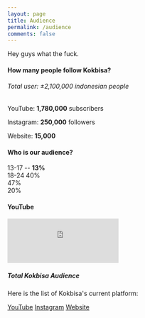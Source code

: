```yaml
---
layout: page
title: Audience
permalink: /audience
comments: false
---
```


<div class="row justify-content-between">
<div class="col-md-8 pr-5">

<p>Hey guys what the fuck.</p>

<h4>How many people follow Kokbisa?</h4>
<h6>Total user: ±2,100,000 indonesian people</h6>
<p><i class='fab fa-youtube'></i> YouTube: <b>1,780,000</b> subscribers</p>
<p><i class='fab fa-instagram'></i> Instagram: <b>250,000</b> followers</p>
<p><i class='fas fa-desktop'></i> Website: <b>15,000</b></p>



<h4>Who is our audience?</h4>
<link href='https://fonts.googleapis.com/css?family=Source+Sans+Pro:300,400' rel='stylesheet' type='text/css'>

<div class="graph-cont">
  <div class="bar bar1">13-17 -- <b>13%</b></div>
  <div class="bar bar2">18-24   40%</div>
  <div class="bar bar3">47%</div>
  <div class="bar bar4">20%</div>
</div>




<h4>YouTube</h4>
<iframe src="https://youcount.github.io/e/#!/UCu0yQD7NFMyLu_-TmKa4Hqg" height="100" width="250" frameborder="0"></iframe>


</div>



<div class="col-md-4">

<div class="sticky-top sticky-top-80">
<h5>Total Kokbisa Audience</h5>

<p>Here is the list of Kokbisa's current platform:

<a target="_blank" href="https://www.youtube.com/kokbisa" class="btn btn-danger">YouTube</a>
<a target="_blank" href="https://www.instagram.com/kokbisa" class="btn btn-warning">Instagram</a>
<a target="_blank" href="https://www.kokbisa.id" class="btn btn-primary">Website</a>
